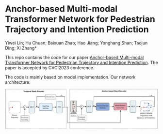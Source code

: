 # Anchor-based Multi-modal Transformer Network for Pedestrian Trajectory and Intention Prediction
Yiwei Lin; Hu Chuan; Baixuan Zhao; Hao Jiang; Yonghang Shan; Taojun Ding; Xi Zhang*

This repo contains the code for our paper:[Anchor-based Multi-modal Transformer Network for Pedestrian Trajectory and Intention Prediction](). The paper is accepted by CVCI2023 conference.

The code is mainly based on model implementation.
Our network architecture:

<img src="figures/structure.png" width="800">
